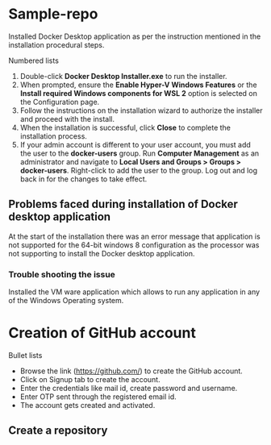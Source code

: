 # Sample-repo

Installed Docker Desktop application as per the instruction mentioned in the installation procedural steps.

Numbered lists 

1. Double-click **Docker Desktop Installer.exe** to run the installer.
2. When prompted, ensure the **Enable Hyper-V Windows Features** or the **Install required Windows components for WSL 2** option is selected on the Configuration page.
3. Follow the instructions on the installation wizard to authorize the installer and proceed with the install.
4. When the installation is successful, click **Close** to complete the installation process.
5. If your admin account is different to your user account, you must add the user to the **docker-users** group. Run **Computer Management** as an administrator and navigate to **Local  Users and Groups > Groups > docker-users**. Right-click to add the user to the group. Log out and log back in for the changes to take effect.

## Problems faced during installation of Docker desktop application

At the start of the installation there was an error message that application is not supported for the 64-bit windows 8 configuration as the processor was not supporting to install the Docker desktop application.

### Trouble shooting the issue 

Installed the VM ware application which allows to run any application in any of the Windows Operating system.

# Creation of GitHub account

Bullet lists 

- Browse the link (https://github.com/) to create the GitHub account.
- Click on Signup tab to create the account.
- Enter the credentials like mail id, create password and username.
- Enter OTP sent through the registered email id.
- The account gets created and activated.

## Create a repository



